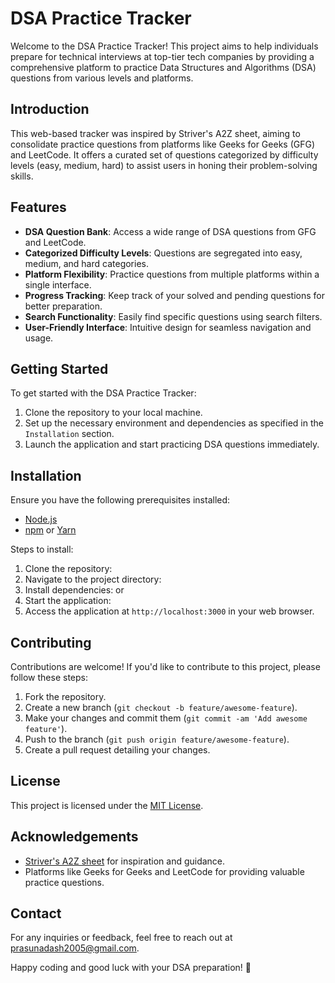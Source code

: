 # DSA Practice Tracker

Welcome to the DSA Practice Tracker! This project aims to help individuals prepare for technical interviews at top-tier tech companies by providing a comprehensive platform to practice Data Structures and Algorithms (DSA) questions from various levels and platforms.

## Introduction
This web-based tracker was inspired by Striver's A2Z sheet, aiming to consolidate practice questions from platforms like Geeks for Geeks (GFG) and LeetCode. It offers a curated set of questions categorized by difficulty levels (easy, medium, hard) to assist users in honing their problem-solving skills.

## Features
- **DSA Question Bank**: Access a wide range of DSA questions from GFG and LeetCode.
- **Categorized Difficulty Levels**: Questions are segregated into easy, medium, and hard categories.
- **Platform Flexibility**: Practice questions from multiple platforms within a single interface.
- **Progress Tracking**: Keep track of your solved and pending questions for better preparation.
- **Search Functionality**: Easily find specific questions using search filters.
- **User-Friendly Interface**: Intuitive design for seamless navigation and usage.

## Getting Started
To get started with the DSA Practice Tracker:
1. Clone the repository to your local machine.
2. Set up the necessary environment and dependencies as specified in the `Installation` section.
3. Launch the application and start practicing DSA questions immediately.

## Installation
Ensure you have the following prerequisites installed:
- [Node.js](https://nodejs.org/) 
- [npm](https://www.npmjs.com/) or [Yarn](https://yarnpkg.com/)

Steps to install:
1. Clone the repository:
2. Navigate to the project directory:
3. Install dependencies:
or
4. Start the application:
5. Access the application at `http://localhost:3000` in your web browser.

## Contributing
Contributions are welcome! If you'd like to contribute to this project, please follow these steps:
1. Fork the repository.
2. Create a new branch (`git checkout -b feature/awesome-feature`).
3. Make your changes and commit them (`git commit -am 'Add awesome feature'`).
4. Push to the branch (`git push origin feature/awesome-feature`).
5. Create a pull request detailing your changes.

## License
This project is licensed under the [MIT License](LICENSE).

## Acknowledgements
- [Striver's A2Z sheet](link-to-strivers-sheet) for inspiration and guidance.
- Platforms like Geeks for Geeks and LeetCode for providing valuable practice questions.

## Contact
For any inquiries or feedback, feel free to reach out at [prasunadash2005@gmail.com](mailto:prasunadash2005@gmail.com).

Happy coding and good luck with your DSA preparation! 🚀
